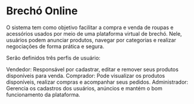 # Brechó Online
O sistema tem como objetivo facilitar a compra e venda de roupas e acessórios usados por meio de uma plataforma virtual de brechó. Nele, usuários podem anunciar produtos, navegar por categorias e realizar negociações de forma prática e segura.

Serão definidos três perfis de usuário:

Vendedor: Responsável por cadastrar, editar e remover seus produtos disponíveis para venda.
Comprador: Pode visualizar os produtos disponíveis, realizar compras e acompanhar seus pedidos.
Administrador: Gerencia os cadastros dos usuários, anúncios e mantém o bom funcionamento da plataforma.
